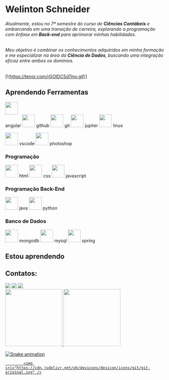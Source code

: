 <h1> Welinton Schneider </h1>

###### Atualmente, estou no 7º semestre do curso de **Ciências Contábeis** e embarcando em uma transição de carreira, explorando a programação com ênfase em **Back-end** para aprimorar minhas habilidades. 
###### Meu objetivo é combinar os conhecimentos adquiridos em minha formação e me especializar na área da **Ciência de Dados**, buscando uma integração eficaz entre ambos os domínios.

[!(https://tenor.com/rGOIDC5d7mv.gif)]
&nbsp;
## Aprendendo Ferramentas

 <img src="https://cdn.jsdelivr.net/gh/devicons/devicon/icons/angularjs/angularjs-plain.svg" width="40" height="40"/> <br/>
 angular <img src="https://cdn.jsdelivr.net/gh/devicons/devicon/icons/github/github-original.svg" width="40" height="40" /> github       <img src="https://cdn.jsdelivr.net/gh/devicons/devicon/icons/git/git-original.svg" width="40" height="40"/> git   <img src="https://cdn.jsdelivr.net/gh/devicons/devicon/icons/jupyter/jupyter-original.svg" width="40" height="40"/> jupiter  <img src="https://cdn.jsdelivr.net/gh/devicons/devicon/icons/linux/linux-original.svg" width="40" height="40"/> linux

  <img src="https://cdn.jsdelivr.net/gh/devicons/devicon/icons/vscode/vscode-original.svg" width="40" height="40"/> vscode <img src="https://cdn.jsdelivr.net/gh/devicons/devicon/icons/photoshop/photoshop-plain.svg" width="40" height="40"/> photoshop
&nbsp;
&nbsp;
### Programação
            
  <img src="https://cdn.jsdelivr.net/gh/devicons/devicon/icons/html5/html5-original.svg" width="40" height="40" /> html <img src="https://cdn.jsdelivr.net/gh/devicons/devicon/icons/css3/css3-original.svg" width="40" height="40"/> css <img src="https://cdn.jsdelivr.net/gh/devicons/devicon/icons/javascript/javascript-original.svg" width="40" height="40"/> javascript
&nbsp;
&nbsp;
&nbsp;
&nbsp;



    
  
### Programação Back-End
  <img src="https://cdn.jsdelivr.net/gh/devicons/devicon/icons/java/java-original.svg" width="40" height="40"/> java <img src="https://cdn.jsdelivr.net/gh/devicons/devicon/icons/python/python-original.svg" width="40" height="40"/> python
  

### Banco de Dados         
 <img src="https://cdn.jsdelivr.net/gh/devicons/devicon/icons/mongodb/mongodb-original.svg" width="40" height="40" /> mongodb  <img src="https://cdn.jsdelivr.net/gh/devicons/devicon/icons/mysql/mysql-original.svg" width="40" height="40" /> mysql <img src="https://cdn.jsdelivr.net/gh/devicons/devicon/icons/spring/spring-original.svg" width="40" height="40"/> spring
            
     
          
  ## Estou aprendendo
          
          
          
          
          
  ## Contatos:

<div>
<a href="https://instagram.com/welintonschneider" target="_blank"><img loading="lazy" src="https://img.shields.io/badge/-Instagram-%23E4405F?style=for-the-badge&logo=instagram&logoColor=white" target="_blank"></a>
<a href = "mailto:welintonschneider@hotmail.com"><img loading="lazy" src="https://img.shields.io/badge/Gmail-D14836?style=for-the-badge&logo=gmail&logoColor=white" target="_blank"></a>
<a href="https://www.linkedin.com/in/welintonschneider" target="_blank"><img loading="lazy" src="https://img.shields.io/badge/-LinkedIn-%230077B5?style=for-the-badge&logo=linkedin&logoColor=white" target="_blank"></a>   
</div>


<div>
<a href="https://github.com/schnanet">
<img loading="lazy" height="180em" src="https://github-readme-stats.vercel.app/api/top-langs/?username=seu-usuário-aqui&layout=compact&langs_count=7&theme=dracula"/>
<img loading="lazy" height="180em" src="https://github-readme-stats.vercel.app/api?username=seu-usuário-aqui&show_icons=true&theme=dracula&include_all_commits=true&count_private=true"/>
</div>

  ![Snake animation](https://github.com/schnanet/schnanet/blob/output/github-contribution-grid-snake.svg)
  

            <img src="https://cdn.jsdelivr.net/gh/devicons/devicon/icons/git/git-original.svg" />
          

